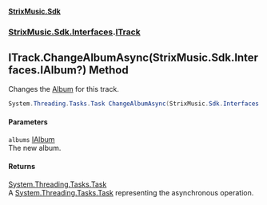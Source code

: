 #### [StrixMusic.Sdk](./index.md 'index')
### [StrixMusic.Sdk.Interfaces](./StrixMusic-Sdk-Interfaces.md 'StrixMusic.Sdk.Interfaces').[ITrack](./StrixMusic-Sdk-Interfaces-ITrack.md 'StrixMusic.Sdk.Interfaces.ITrack')
## ITrack.ChangeAlbumAsync(StrixMusic.Sdk.Interfaces.IAlbum?) Method
Changes the [Album](./StrixMusic-Sdk-Interfaces-ITrack-Album.md 'StrixMusic.Sdk.Interfaces.ITrack.Album') for this track.  
```csharp
System.Threading.Tasks.Task ChangeAlbumAsync(StrixMusic.Sdk.Interfaces.IAlbum? albums);
```
#### Parameters
<a name='StrixMusic-Sdk-Interfaces-ITrack-ChangeAlbumAsync(StrixMusic-Sdk-Interfaces-IAlbum-)-albums'></a>
`albums` [IAlbum](./StrixMusic-Sdk-Interfaces-IAlbum.md 'StrixMusic.Sdk.Interfaces.IAlbum')  
The new album.  
  
#### Returns
[System.Threading.Tasks.Task](https://docs.microsoft.com/en-us/dotnet/api/System.Threading.Tasks.Task 'System.Threading.Tasks.Task')  
A [System.Threading.Tasks.Task](https://docs.microsoft.com/en-us/dotnet/api/System.Threading.Tasks.Task 'System.Threading.Tasks.Task') representing the asynchronous operation.  
